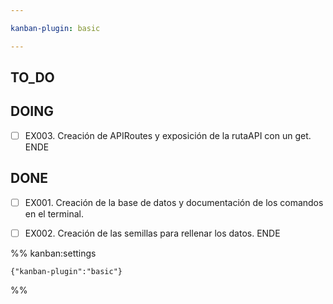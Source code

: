 ```yaml
---

kanban-plugin: basic

---
```


## TO_DO



## DOING

- [ ] EX003. Creación de APIRoutes y exposición de la rutaAPI con un get. ENDE


## DONE

- [ ] EX001. Creación de la base de datos y documentación de los comandos en el terminal.
- [ ] EX002. Creación de las semillas para rellenar los datos. ENDE




%% kanban:settings
```
{"kanban-plugin":"basic"}
```
%%